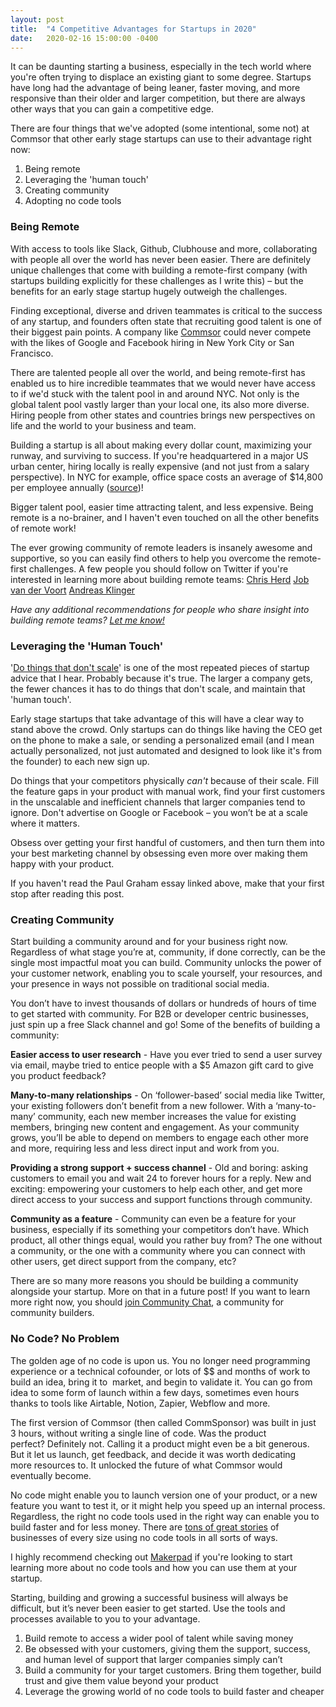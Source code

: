 ```yaml
---
layout: post
title:  "4 Competitive Advantages for Startups in 2020"
date:   2020-02-16 15:00:00 -0400
---
```


It can be daunting starting a business, especially in the tech world where you're often trying to displace an existing giant to some degree. Startups have long had the advantage of being leaner, faster moving, and more responsive than their older and larger competition, but there are always other ways that you can gain a competitive edge. 

There are four things that we've adopted (some intentional, some not) at Commsor that other early stage startups can use to their advantage right now:
1. Being remote
2. Leveraging the 'human touch'
3. Creating community
4. Adopting no code tools

### Being Remote

With access to tools like Slack, Github, Clubhouse and more, collaborating with people all over the world has never been easier. There are definitely unique challenges that come with building a remote-first company (with startups building explicitly for these challenges as I write this) – but the benefits for an early stage startup hugely outweigh the challenges.

Finding exceptional, diverse and driven teammates is critical to the success of any startup, and founders often state that recruiting good talent is one of their biggest pain points. A company like <a href="https://www.commsor.com" target="_blank">Commsor</a> could never compete with the likes of Google and Facebook hiring in New York City or San Francisco.

There are talented people all over the world, and being remote-first has enabled us to hire incredible teammates that we would never have access to if we'd stuck with the talent pool in and around NYC. Not only is the global talent pool vastly larger than your local one, its also more diverse. Hiring people from other states and countries brings new perspectives on life and the world to your business and team. 

Building a startup is all about making every dollar count, maximizing your runway, and surviving to success. If you're headquartered in a major US urban center, hiring locally is really expensive (and not just from a salary perspective). In NYC for example, office space costs an  average of $14,800 per employee annually (<a href="https://www.marketwatch.com/story/heres-how-much-your-company-pays-to-rent-office-space-2015-05-27" target="_blank">source</a>)!

Bigger talent pool, easier time attracting talent, and less expensive. Being remote is a no-brainer, and I haven't even touched on all the other benefits of remote work!

The ever growing community of remote leaders is insanely awesome and supportive, so you can easily find others to help you overcome the remote-first challenges. A few people you should follow on Twitter if you're interested in learning more about building remote teams:
<a href="https://twitter.com/chris_herd" target="_blank">Chris Herd</a>
<a href="https://twitter.com/Jobvo" target="_blank">Job van der Voort</a>
<a href="https://twitter.com/andreasklinger" target="_blank">Andreas Klinger</a>

_Have any additional recommendations for people who share insight into building remote teams? <a href="https://twitter.com/theteaguns" target="_blank">Let me know!</a>_

### Leveraging the 'Human Touch'

'<a href="http://paulgraham.com/ds.html" target="_blank">Do things that don't scale</a>' is one of the most repeated pieces of startup advice that I hear. Probably because it's true. The larger a company gets, the fewer chances it has to do things that don't scale, and maintain that 'human touch'.

Early stage startups that take advantage of this will have a clear way to stand above the crowd. Only startups can do things like having the CEO get on the phone to make a sale, or sending a personalized email (and I mean actually personalized, not just automated and designed to look like it's from the founder) to each new sign up.

Do things that your competitors physically _can't_ because of their scale. Fill the feature gaps in your product with manual work, find your first customers in the unscalable and inefficient channels that larger companies tend to ignore. Don't advertise on Google or Facebook – you won’t be at a scale where it matters. 

Obsess over getting your first handful of customers, and then turn them into your best marketing channel by obsessing even more over making them happy with your product.

If you haven't read the Paul Graham essay linked above, make that your first stop after reading this post. 


### Creating Community

Start building a community around and for your business right now. Regardless of what stage you’re at, community, if done correctly, can be the single most impactful moat you can build. Community unlocks the power of your customer network, enabling you to scale yourself, your resources, and your presence in ways not possible on traditional social media.

You don’t have to invest thousands of dollars or hundreds of hours of time to get started with community. For B2B or developer centric businesses, just spin up a free Slack channel and go! Some of the benefits of building a community:

**Easier access to user research** - Have you ever tried to send a user survey via email, maybe tried to entice people with a $5 Amazon gift card to give you product feedback? 

**Many-to-many relationships** - On ‘follower-based’ social media like Twitter, your existing followers don’t benefit from a new follower. With a ‘many-to-many’ community, each new member increases the value for existing members, bringing new content and engagement. As your community grows, you’ll be able to depend on members to engage each other more and more, requiring less and less direct input and work from you.

**Providing a strong support + success channel** - Old and boring: asking customers to email you and wait 24 to forever hours for a reply. New and exciting: empowering your customers to help each other, and get more direct access to your success and support functions through community.

**Community as a feature** - Community can even be a feature for your business, especially if its something your competitors don’t have. Which product, all other things equal, would you rather buy from? The one without a community, or the one with a community where you can connect with other users, get direct support from the company, etc?

There are so many more reasons you should be building a community alongside your startup. More on that in a future post! If you want to learn more right now, you should <a href="https://www.comm.chat" target="_blank">join Community Chat</a>, a community for community builders.

### No Code? No Problem

The golden age of no code is upon us. You no longer need programming experience or a technical cofounder, or lots of $$ and months of work to build an idea, bring it to 
market, and begin to validate it. You can go from idea to some form of launch within a few days, sometimes even hours thanks to tools like Airtable, Notion, Zapier, Webflow and more.

The first version of Commsor (then called CommSponsor) was built in just 3 hours, without writing a single line of code. Was the product perfect? Definitely not. Calling it a product might even be a bit generous. But it let us launch, get feedback, and decide it was worth dedicating more resources to. It unlocked the future of what Commsor would eventually become.

No code might enable you to launch version one of your product, or a new feature you want to test it, or it might help you speed up an internal process. Regardless, the right no code tools used in the right way can enable you to build faster and for less money. There are <a href="https://www.makerpad.co/stories" target="blank">tons of great stories</a> of businesses of every size using no code tools in all sorts of ways.

I highly recommend checking out <a href="https://www.makerpad.co/" target="_blank">Makerpad</a> if you're looking to start learning more about no code tools and how you can use them at your startup.

<div class="divider"></div>

Starting, building and growing a successful business will always be difficult, but it’s never been easier to get started. Use the tools and processes available to you to your advantage.

1. Build remote to access a wider pool of talent while saving money
2. Be obsessed with your customers, giving them the support, success, and human level of support that larger companies simply can’t
3. Build a community for your target customers. Bring them together, build trust and give them value beyond your product
4. Leverage the growing world of no code tools to build faster and cheaper

<div class="divider"></div>
